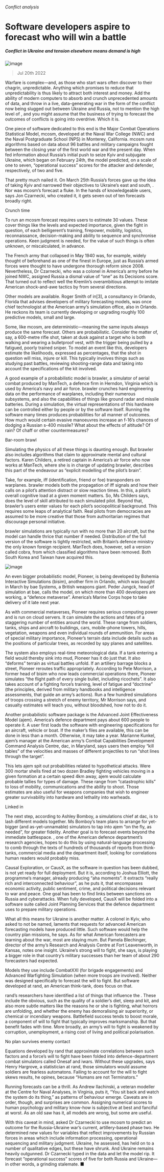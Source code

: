 ###### Conflict analysis
# Software developers aspire to forecast who will win a battle 
##### Conflict in Ukraine and tension elsewhere means demand is high 
![image](images/20220723_STP003.jpg) 
> Jul 20th 2022 
Warfare is complex—and, as those who start wars often discover to their chagrin, unpredictable. Anything which promises to reduce that unpredictability is thus likely to attract both interest and money. Add the ability of modern computers to absorb and crunch unprecedented amounts of data, and throw in a live, data-generating war in the form of the conflict now being slugged out between Ukraine and Russia, not to mention the high level of , and you might assume that the business of trying to forecast the outcomes of conflicts is going into overdrive. Which it is.
One piece of software dedicated to this end is the Major Combat Operations Statistical Model, mcosm, developed at the Naval War College (NWC) and the Naval Postgraduate School (NPS) in Monterey, California. mcosm runs algorithms based on data about 96 battles and military campaigns fought between the closing year of the first world war and the present day. When fed information about Russia’s initial push to seize Kyiv and subjugate Ukraine, which began on February 24th, the model predicted, on a scale of one to seven, “operational success” scores for the attacker and defender, respectively, of two and five.
That pretty much nailed it. On March 25th Russia’s forces gave up the idea of taking Kyiv and narrowed their objectives to Ukraine’s east and south, . Nor was mcosm’s forecast a fluke. In the hands of knowledgeable users, says Jon Czarnecki, who created it, it gets seven out of ten forecasts broadly right.
Crunch time
To run an mcosm forecast requires users to estimate 30 values. These cover things like the levels and expected importance, given the fight in question, of each belligerent’s training, firepower, mobility, logistics, reconnaissance, decision-making and ability to sequence and synchronise operations. Keen judgment is needed, for the value of such things is often unknown, or miscalculated, in advance.
The French army that collapsed in May 1940 was, for example, widely thought of beforehand as one of the finest in Europe, just as Russia’s armed forces were thought to have undergone thorough reform since 2008. Nevertheless, Dr Czarnecki, who was a colonel in America’s army before he joined NWC, assigned Russia a dismal value of “one” as its Decisions score. That turned out to reflect well the Kremlin’s overambitious attempt to imitate American shock-and-awe tactics by  from several directions.
Other models are available. Roger Smith of in[3], a consultancy in Orlando, Florida that advises developers of military forecasting models, was once chief technologist at the American army’s simulation office, also in Orlando. He reckons its team is currently developing or upgrading roughly 100 predictive models, small and large. 
Some, like mcosm, are deterministic—meaning the same inputs always produce the same forecast. Others are probabilistic. Consider the matter of, say, a 600-metre rifle shot, taken at dusk against a target who is both walking and wearing a bulletproof vest, with the trigger being pulled by a fatigued, poorly trained sniper. To model an event like this, developers estimate the likelihoods, expressed as percentages, that the shot in question will miss, injure or kill. This typically involves things such as studying past battles, reviewing shooting-range data and taking into account the specifications of the kit involved.
A good example of a probabilistic model is brawler, a simulator of aerial combat produced by ManTech, a defence firm in Herndon, Virginia which is used by America’s navy and air force. brawler crunches hard engineering data on the performance of warplanes, including their numerous subsystems, and also the capabilities of things like ground radar and missile batteries. During a simulation, the virtual representations of this hardware can be controlled either by people or by the software itself. Running the software many times produces probabilities for all manner of outcomes. How much would certain evasive manoeuvres increase an f-16’s chances of dodging a Russian s-400 missile? What about the effects of altitude? Of rain? Of chaff or other countermeasures?
Bar-room brawl
Simulating the physics of all these things is daunting enough. But brawler also includes algorithms that claim to approximate mental and cultural factors. Karen Childers, a retired captain in America’s air force who now works at ManTech, where she is in charge of updating brawler, describes this part of the endeavour as “explicit modelling of the pilot’s brain”.
Take, for example, iff (identification, friend or foe) transponders on warplanes. brawler models both the propagation of iff signals and how their calls on a pilot’s attention distract or slow reaction times. In this, a pilot’s overall cognitive load at a given moment matters. So, Ms Childers says, does the level of skill attributed to each simulated pilot. Beyond that, brawler’s users enter values for each pilot’s sociopolitical background. This requires some leaps of analytical faith. Real pilots from democracies are assumed to be more creative that those from authoritarian regimes that discourage personal initiative.
brawler simulations are typically run with no more than 20 aircraft, but the model can handle thrice that number if needed. Distribution of the full version of the software is tightly restricted, with Britain’s defence ministry the only known foreign recipient. ManTech does, however, sell a version called cobra, from which classified algorithms have been removed. Both South Korea and Taiwan have acquired this.
![image](images/20220723_STP004.jpg) 

An even bigger probabilistic model, Pioneer, is being developed by Bohemia Interactive Simulations (bisim), another firm in Orlando, which was bought in March by bae Systems, a British weapons giant. Peder Jungck, head of simulation at bae, calls the model, on which more than 400 developers are working, a “defence metaverse”. America’s Marine Corps hope to take delivery of it late next year. 
As with commercial metaverses, Pioneer requires serious computing power and is run on cloud servers. It can simulate the actions and fates of a staggering number of entities around the world. These range from soldiers, tanks, ships and aircraft to buildings, cars, mobile-phone towers, hills, vegetation, weapons and even individual rounds of ammunition. For areas of special military importance, Pioneer’s terrain data include details such as the positions of particular trees, as recorded by spy planes and satellites.
The system also employs real-time meteorological data. If a tank entering a field would thereby sink into mud, Pioneer has it do just that. It also “deforms” terrain as virtual battles unfold. If an artillery barrage blocks a street, Pioneer reroutes traffic appropriately. According to Pete Morrison, a former head of bisim who now leads commercial operations there, Pioneer simulates “the flight path of every single bullet, including ricochets”. It also takes account of a fighting force’s training, level of fatigue and “doctrine” (the principles, derived from military handbooks and intelligence assessments, that guide an army’s actions). Run a few hundred simulations of troops crossing a stretch of enemy territory, Mr Morrison says, and casualty estimates will teach you, without bloodshed, how not to do it. 
Another probabilistic software package is the Advanced Joint Effectiveness Model (ajem). America’s defence department pays about 600 people to operate it. A user first loads the software with engineering specifications for an aircraft, vehicle or boat. If the maker’s files are available, this can be done in less than a month. Otherwise, it may take a year. Marianne Kunkel, ajem’s manager at the American army’s Combat Capabilities Development Command Analysis Centre, dac, in Maryland, says users then employ “kill tables” of the velocities and masses of different projectiles to run “shot lines through the target”.
This lets ajem spit out probabilities related to hypothetical attacks. Were 300 mortar shells fired at two dozen Bradley fighting vehicles moving in a given formation at a certain speed 4km away, ajem would calculate probable tallies for types of damage. These range from “catastrophic kills” to loss of mobility, communications and the ability to shoot. Those estimates are also useful for weapons companies that wish to engineer greater survivability into hardware and lethality into warheads.
Linked in
The next step, according to Ashley Bomboy, a simulations chief at dac, is to lash different models together. Ms Bomboy’s team plans to arrange for yet-bigger (and as-yet-unnamable) simulators to tap into ajem “on the fly, as needed”, for greater fidelity. Another goal is to forecast events beyond the immediate battlespace. , one of the American defence department’s research agencies, hopes to do this by using natural-language processing to comb through the texts of hundreds of thousands of reports from think-tanks, commercial media and the department itself, looking for correlations human readers would probably miss.
Causal Exploration, or CausX, as the software in question has been dubbed, is not yet ready for full deployment. But it is, according to Joshua Elliott, the programme’s manager, already producing “aha moments”. It extracts “really rich and interconnected behaviour”, as he puts it, that encompasses economic activity, public sentiment, crime, and political decisions relevant to war and peace. One goal has been to find links between sanctions on Russia and cyberattacks. When fully developed, CausX will be folded into a software suite called Joint Planning Services that the defence department uses to prepare military operations.
What all this means for Ukraine is another matter. A colonel in Kyiv, who asked to not be named, laments that requests for advanced American forecasting models have produced little. Such software would help the country plan missions, he says. As for what American forecasters are learning about the war, most are staying mum. But Pamela Blechinger, director of the army’s Research and Analysis Centre at Fort Leavenworth, in Kansas, notes one insight. Ukraine’s strong will to fight, she says, is playing a bigger role in that country’s military successes than her team of about 290 forecasters had expected.
Models they use include CombatXXI (for brigade engagements) and Advanced Warfighting Simulation (when more troops are involved). Neither was designed specifically to forecast the will to fight. But software developed at rand, an American think-tank, does focus on that.
rand’s researchers have identified a list of things that influence the . These include the obvious, such as the quality of a soldier’s diet, sleep and kit, and also more subtle matters like the reasons he or she is fighting, what horrors are unfolding, and whether the enemy has demoralising air superiority, or chemical or incendiary weapons. Battlefield success tends to boost morale, a component of will to fight that typically improves marksmanship. But that benefit fades with time. More broadly, an army’s will to fight is weakened by corruption, unemployment, a rising cost of living and political polarisation.
No plan survives enemy contact
Equations developed by rand that approximate correlations between such factors and a force’s will to fight have been folded into defence-department combat simulators called Onesaf and iwars. Without these upgrades, says Henry Hargrove, a statistician at rand, those simulators would assume soldiers are fearless automatons. Failing to account for the will to fight skews results, he opines, because “Humans are not Terminators.”
Running forecasts can be a thrill. As Andrew Ilachinski, a veteran modeller at the Centre for Naval Analyses, in Virginia, puts it, “You sit back and watch the system do its thing,” as patterns of behaviour emerge. Caveats are in order, though, and surprises are common. Assigning numerical scores to human psychology and military know-how is subjective at best and fanciful at worst. As an old saw has it, all models are wrong, but some are useful. 
With this caveat in mind,  asked Dr Czarnecki to use mcosm to predict an outcome for the Russia-Ukraine war’s current, artillery-based phase two. He determined new values for variables that reflect improvements by Russian forces in areas which include information processing, operational sequencing and military judgment. Ukraine, he assessed, has held on to a number of qualitative edges, but these have shrunk. And Ukraine remains heavily outgunned. Dr Czarnecki typed in the data and let the model rip. It forecast “operational success” scores of five for both Russia and Ukraine—in other words, a grinding stalemate. ■



